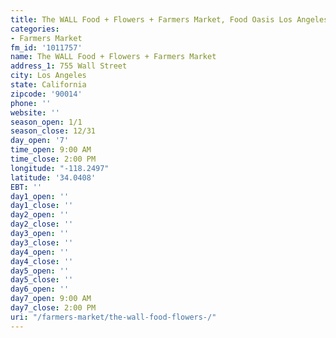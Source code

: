 ```yaml
---
title: The WALL Food + Flowers + Farmers Market, Food Oasis Los Angeles
categories:
- Farmers Market
fm_id: '1011757'
name: The WALL Food + Flowers + Farmers Market
address_1: 755 Wall Street
city: Los Angeles
state: California
zipcode: '90014'
phone: ''
website: ''
season_open: 1/1
season_close: 12/31
day_open: '7'
time_open: 9:00 AM
time_close: 2:00 PM
longitude: "-118.2497"
latitude: '34.0408'
EBT: ''
day1_open: ''
day1_close: ''
day2_open: ''
day2_close: ''
day3_open: ''
day3_close: ''
day4_open: ''
day4_close: ''
day5_open: ''
day5_close: ''
day6_open: ''
day7_open: 9:00 AM
day7_close: 2:00 PM
uri: "/farmers-market/the-wall-food-flowers-/"
---
```


